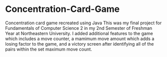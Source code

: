 # Concentration-Card-Game
Concentration card game recreated using Java
This was my final project for Fundamentals of Computer Science 2 in my 2nd Semester of Freshman Year at Northeastern University. I added additional features to the game which includes a move counter, a mamimum move amount which adds a losing factor to the game, and a victory screen after identifying all of the pairs within the set maximum move count.
